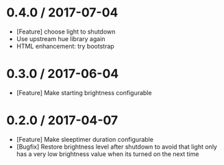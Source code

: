 # 0.4.0 / 2017-07-04

  * [Feature] choose light to shutdown
  * Use upstream hue library again
  * HTML enhancement: try bootstrap

# 0.3.0 / 2017-06-04

  * [Feature] Make starting brightness configurable

# 0.2.0 / 2017-04-07
  * [Feature] Make sleeptimer duration configurable
  * [Bugfix] Restore brightness level after shutdown to avoid that light only has a very low brightness value when its turned on the next time
